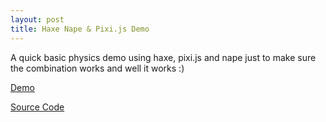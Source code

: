 ```yaml
---
layout: post
title: Haxe Nape & Pixi.js Demo
---
```


A quick basic physics demo using haxe, pixi.js and nape just to make sure the combination works and well it works :)

[Demo](http://adireddy.github.io/demos/haxe-pixi/nape.html)

[Source Code](https://github.com/adireddy/haxe-pixi/blob/master/demos/nape/Main.hx)
